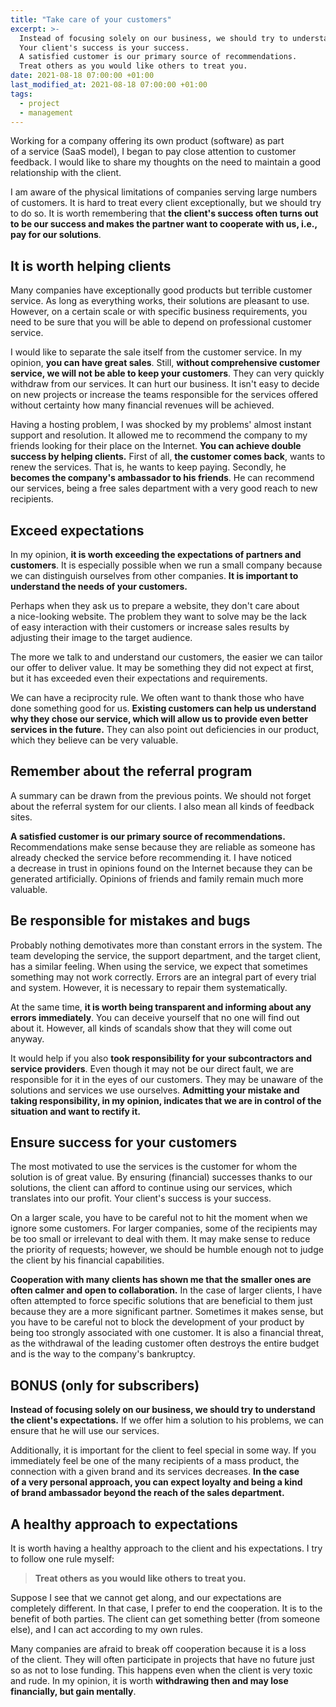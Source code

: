 ```yaml
---
title: "Take care of your customers"
excerpt: >-
  Instead of focusing solely on our business, we should try to understand the client's expectations.
  Your client's success is your success.
  A satisfied customer is our primary source of recommendations.
  Treat others as you would like others to treat you.
date: 2021-08-18 07:00:00 +01:00
last_modified_at: 2021-08-18 07:00:00 +01:00
tags:
  - project
  - management
---
```


  Working for a company offering its own product (software) as part of a service (SaaS model), I began to pay close attention to customer feedback.
  I would like to share my thoughts on the need to maintain a good relationship with the client.

  I am aware of the physical limitations of companies serving large numbers of customers.
  It is hard to treat every client exceptionally, but we should try to do so.
  It is worth remembering that **the client's success often turns out to be our success and makes the partner want to cooperate with us, i.e., pay for our solutions**.

## It is worth helping clients

  Many companies have exceptionally good products but terrible customer service.
  As long as everything works, their solutions are pleasant to use.
  However, on a certain scale or with specific business requirements, you need to be sure that you will be able to depend on professional customer service.

  I would like to separate the sale itself from the customer service.
  In my opinion, **you can have great sales**.
  Still, **without comprehensive customer service, we will not be able to keep your customers**.
  They can very quickly withdraw from our services.
  It can hurt our business.
  It isn't easy to decide on new projects or increase the teams responsible for the services offered without certainty how many financial revenues will be achieved.

  Having a hosting problem, I was shocked by my problems' almost instant support and resolution.
  It allowed me to recommend the company to my friends looking for their place on the Internet.
  **You can achieve double success by helping clients.**
  First of all, **the customer comes back**, wants to renew the services.
  That is, he wants to keep paying.
  Secondly, he **becomes the company's ambassador to his friends**.
  He can recommend our services, being a free sales department with a very good reach to new recipients.

## Exceed expectations

  In my opinion, **it is worth exceeding the expectations of partners and customers**.
  It is especially possible when we run a small company because we can distinguish ourselves from other companies.
  **It is important to understand the needs of your customers.**

  Perhaps when they ask us to prepare a website, they don't care about a nice-looking website.
  The problem they want to solve may be the lack of easy interaction with their customers or increase sales results by adjusting their image to the target audience.

  The more we talk to and understand our customers, the easier we can tailor our offer to deliver value.
  It may be something they did not expect at first, but it has exceeded even their expectations and requirements.

  We can have a reciprocity rule.
  We often want to thank those who have done something good for us.
  **Existing customers can help us understand why they chose our service, which will allow us to provide even better services in the future.**
  They can also point out deficiencies in our product, which they believe can be very valuable.

## Remember about the referral program

  A summary can be drawn from the previous points.
  We should not forget about the referral system for our clients.
  I also mean all kinds of feedback sites.

  **A satisfied customer is our primary source of recommendations.**
  Recommendations make sense because they are reliable as someone has already checked the service before recommending it.
  I have noticed a decrease in trust in opinions found on the Internet because they can be generated artificially.
  Opinions of friends and family remain much more valuable.

## Be responsible for mistakes and bugs

  Probably nothing demotivates more than constant errors in the system.
  The team developing the service, the support department, and the target client, has a similar feeling.
  When using the service, we expect that sometimes something may not work correctly.
  Errors are an integral part of every trial and system.
  However, it is necessary to repair them systematically.

  At the same time, **it is worth being transparent and informing about any errors immediately**.
  You can deceive yourself that no one will find out about it.
  However, all kinds of scandals show that they will come out anyway.

  It would help if you also **took responsibility for your subcontractors and service providers**.
  Even though it may not be our direct fault, we are responsible for it in the eyes of our customers.
  They may be unaware of the solutions and services we use ourselves.
  **Admitting your mistake and taking responsibility, in my opinion, indicates that we are in control of the situation and want to rectify it.**

## Ensure success for your customers

  The most motivated to use the services is the customer for whom the solution is of great value.
  By ensuring (financial) successes thanks to our solutions, the client can afford to continue using our services, which translates into our profit.
  Your client's success is your success.

  On a larger scale, you have to be careful not to hit the moment when we ignore some customers.
  For larger companies, some of the recipients may be too small or irrelevant to deal with them.
  It may make sense to reduce the priority of requests; however, we should be humble enough not to judge the client by his financial capabilities.

  **Cooperation with many clients has shown me that the smaller ones are often calmer and open to collaboration.**
  In the case of larger clients, I have often attempted to force specific solutions that are beneficial to them just because they are a more significant partner.
  Sometimes it makes sense, but you have to be careful not to block the development of your product by being too strongly associated with one customer.
  It is also a financial threat, as the withdrawal of the leading customer often destroys the entire budget and is the way to the company's bankruptcy.

## BONUS (only for subscribers)

  **Instead of focusing solely on our business, we should try to understand the client's expectations.**
  If we offer him a solution to his problems, we can ensure that he will use our services.

  Additionally, it is important for the client to feel special in some way.
  If you immediately feel be one of the many recipients of a mass product, the connection with a given brand and its services decreases.
  **In the case of a very personal approach, you can expect loyalty and being a kind of brand ambassador beyond the reach of the sales department.**

## A healthy approach to expectations

  It is worth having a healthy approach to the client and his expectations.
  I try to follow one rule myself:
  > **Treat others as you would like others to treat you.**

  Suppose I see that we cannot get along, and our expectations are completely different.
  In that case, I prefer to end the cooperation.
  It is to the benefit of both parties.
  The client can get something better (from someone else), and I can act according to my own rules.

  Many companies are afraid to break off cooperation because it is a loss of the client.
  They will often participate in projects that have no future just so as not to lose funding.
  This happens even when the client is very toxic and rude.
  In my opinion, it is worth **withdrawing then and may lose financially, but gain mentally**.
